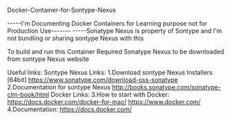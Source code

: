 Docker-Container-for-Sontype-Nexus

-----I'm Documenting Docker Containers for Learning purpose not for Production Use------- 
-----Sonatype Nexus is property of Sontype and I'm not bundling or sharing sontype Nexus with this 

To build and run this Container Required Sonatype Nexus to be downloaded from sontype Nexus website

Useful links:
Sontype Nexus Links: 1.Download sontype Nexus Installers [64bit]
https://www.sonatype.com/download-oss-sonatype
2.Documentation for sontype Nexus
http://books.sonatype.com/sonatype-clm-book/html
Docker Links:
3.How to start with Docker:
https://docs.docker.com/docker-for-mac/ 
https://www.docker.com/ 
4.Documentation: 
https://docs.docker.com/ 

